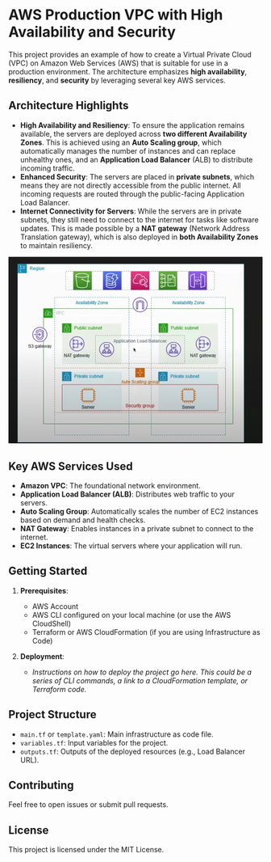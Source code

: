 # AWS Production VPC with High Availability and Security

This project provides an example of how to create a Virtual Private Cloud (VPC) on Amazon Web Services (AWS) that is suitable for use in a production environment. The architecture emphasizes **high availability**, **resiliency**, and **security** by leveraging several key AWS services.

## Architecture Highlights

- **High Availability and Resiliency**: To ensure the application remains available, the servers are deployed across **two different Availability Zones**. This is achieved using an **Auto Scaling group**, which automatically manages the number of instances and can replace unhealthy ones, and an **Application Load Balancer** (ALB) to distribute incoming traffic.
- **Enhanced Security**: The servers are placed in **private subnets**, which means they are not directly accessible from the public internet. All incoming requests are routed through the public-facing Application Load Balancer.
- **Internet Connectivity for Servers**: While the servers are in private subnets, they still need to connect to the internet for tasks like software updates. This is made possible by a **NAT gateway** (Network Address Translation gateway), which is also deployed in **both Availability Zones** to maintain resiliency.

![VPC Architecture Diagram](vpc_project.png)

## Key AWS Services Used

- **Amazon VPC**: The foundational network environment.
- **Application Load Balancer (ALB)**: Distributes web traffic to your servers.
- **Auto Scaling Group**: Automatically scales the number of EC2 instances based on demand and health checks.
- **NAT Gateway**: Enables instances in a private subnet to connect to the internet.
- **EC2 Instances**: The virtual servers where your application will run.

## Getting Started

1. **Prerequisites**:
   - AWS Account
   - AWS CLI configured on your local machine (or use the AWS CloudShell)
   - Terraform or AWS CloudFormation (if you are using Infrastructure as Code)

2. **Deployment**:
   - *Instructions on how to deploy the project go here. This could be a series of CLI commands, a link to a CloudFormation template, or Terraform code.*

## Project Structure

- `main.tf` or `template.yaml`: Main infrastructure as code file.
- `variables.tf`: Input variables for the project.
- `outputs.tf`: Outputs of the deployed resources (e.g., Load Balancer URL).

## Contributing

Feel free to open issues or submit pull requests.

## License

This project is licensed under the MIT License.
